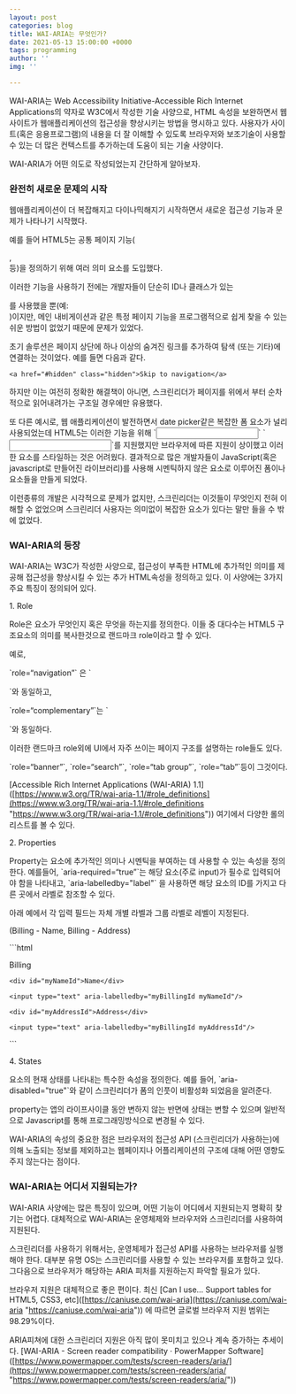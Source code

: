 ```yaml
---
layout: post
categories: blog
title: WAI-ARIA는 무엇인가?
date: 2021-05-13 15:00:00 +0000
tags: programming
author: ''
img: ''

---
```

WAI-ARIA는 Web Accessibility Initiative-Accessible Rich Internet Applications의 약자로 W3C에서 작성한 기술 사양으로,  HTML 속성을 보완하면서 웹사이트가 웹애플리케이션의 접근성을 향상시키는 방법을 명시하고 있다. 사용자가 사이트(혹은 응용프로그램)의 내용을 더 잘 이해할 수 있도록 브라우저와 보조기술이 사용할 수 있는 더 많은 컨텍스트를 추가하는데 도움이 되는 기술 사양이다.

WAI-ARIA가 어떤 의도로 작성되었는지 간단하게 알아보자.

### 완전히 새로운 문제의 시작

웹애플리케이션이 더 복잡해지고 다이나믹해지기 시작하면서 새로운 접근성 기능과 문제가 나타나기 시작했다.

예를 들어 HTML5는 공통 페이지 기능(<nav>, <footer> 등)을 정의하기 위해 여러 의미 요소를 도입했다.

이러한 기능을 사용하기 전에는 개발자들이 단순히 ID나 클래스가 있는 <div>를 사용했을 뿐(예: <div class=“nav”>)이지만, 메인 내비게이션과 같은 특정 페이지 기능을 프로그램적으로 쉽게 찾을 수 있는 쉬운 방법이 없었기 때문에 문제가 있었다.

초기 솔루션은 페이지 상단에 하나 이상의 숨겨진 링크를 추가하여 탐색 (또는 기타)에 연결하는 것이었다. 예를 들면 다음과 같다.

    <a href="#hidden" class="hidden">Skip to navigation</a>

하지만 이는 여전히 정확한 해결책이 아니면, 스크린리더가 페이지를 위에서 부터 순차적으로 읽어내려가는 구조일 경우에만 유용했다.

또 다른 예시로,  웹 애플리케이션이 발전하면서 date picker같은 복잡한 폼 요소가 널리 사용되었는데 HTML5는 이러한 기능을 위해  \`<input type=“date”>\` \`<input type=“range”>\`를 지원했지만 브라우저에 따른 지원이 상이했고 이러한 요소를 스타일하는 것은 어려웠다. 결과적으로 많은 개발자들이 JavaScript(혹은 javascript로 만들어진 라이브러리)를 사용해 시멘틱하지 않은 요소로 이루어진 폼이나 요소들을 만들게 되었다.

이런종류의 개발은 시각적으로 문제가 없지만, 스크린리더는 이것들이 무엇인지 전혀 이해할 수 없었으며 스크린리더 사용자는 의미없이 복잡한 요소가 있다는 말만 들을 수 밖에 없었다.

### WAI-ARIA의 등장

WAI-ARIA는 W3C가 작성한 사양으로, 접근성이 부족한 HTML에 추가적인 의미를 제공해 접근성을 향상시킬 수 있는 추가 HTML속성을 정의하고 있다. 이 사양에는 3가지 주요 특징이 정의되어 있다.

1\. Role

Role은 요소가 무엇인지 혹은 무엇을 하는지를 정의한다. 이들 중 대다수는 HTML5 구조요소의 의미를 복사한것으로 랜드마크 role이라고 할 수 있다.

예로,

\`role=“navigation”\` 은 \`<nav>\`와 동일하고,

\`role=“complementary”\`는 \`<aside>\`와 동일하다.

이러한 랜드마크 role외에 UI에서 자주 쓰이는 페이지 구조를 설명하는 role들도 있다.

\`role=“banner”\`, \`role=“search”\`, \`role=“tab group”\`, \`role=“tab”\`등이 그것이다.

\[Accessible Rich Internet Applications (WAI-ARIA) 1.1\]([https://www.w3.org/TR/wai-aria-1.1/#role_definitions](https://www.w3.org/TR/wai-aria-1.1/#role_definitions "https://www.w3.org/TR/wai-aria-1.1/#role_definitions")) 여기에서 다양한 롤의 리스트를 볼 수 있다.

2\. Properties

Property는 요소에 추가적인 의미나 시멘틱을 부여하는 데 사용할 수 있는 속성을 정의한다. 예를들어, \`aria-required=“true”\`는 해당 요소(주로 input)가 필수로 입력되어야 함을 나타내고, \`aria-labelledby="label"\` 을 사용하면 해당 요소의 ID를 가지고 다른 곳에서 라벨로 참조할 수 있다.

아래 예에서 각 입력 필드는 자체 개별 라벨과 그룹 라벨로 레벨이 지정된다.

(Billing - Name, Billing - Address)

\`\`\`html

<div id="myBillingId">Billing</div>

<div>

    <div id="myNameId">Name</div>

    <input type="text" aria-labelledby="myBillingId myNameId"/>

</div>

<div>

    <div id="myAddressId">Address</div>

    <input type="text" aria-labelledby="myBillingId myAddressId"/>

</div>

\`\`\`

4\. States

요소의 현재 상태를 나타내는 특수한 속성을 정의한다. 예를 들어, \`aria-disabled="true"\`와 같이 스크린리더가 폼의 인풋이 비활성화 되었음을 알려준다.

property는 앱의 라이프사이클 동안 변하지 않는 반면에 상태는 변할 수 있으며 일반적으로 Javascript를 통해 프로그래밍방식으로 변경될 수 있다.

WAI-ARIA의 속성의 중요한 점은 브라우저의 접근성 API (스크린리더가 사용하는)에 의해 노출되는 정보를 제외하고는 웹페이지나 어플리케이션의 구조에 대해 어떤 영향도 주지 않는다는 점이다.

### WAI-ARIA는 어디서 지원되는가?

WAI-ARIA 사양에는 많은 특징이 있으며, 어떤 기능이 어디에서 지원되는지 명확히 찾기는 어렵다. 대체적으로 WAI-ARIA는 운영체제와 브라우저와 스크린리더를 사용하여 지원된다.

스크린리더를 사용하기 위해서는, 운영체제가 접근성 API를 사용하는 브라우저를 실행해야 한다. 대부분 유명 OS는 스크린리더를 사용할 수 있는 브라우저를 포함하고 있다. 그다음으로 브라우저가 해당하는 ARIA 피처를 지원하는지 파악할 필요가 있다.

브라우저 지원은 대체적으로 좋은 편이다. 최신 \[Can I use… Support tables for HTML5, CSS3, etc\]([https://caniuse.com/wai-aria](https://caniuse.com/wai-aria "https://caniuse.com/wai-aria")) 에 따르면 글로벌 브라우저 지원 범위는 98.29%이다.

ARIA피쳐에 대한 스크린리더 지원은 아직 많이 못미치고 있으나 계속 증가하는 추세이다. \[WAI-ARIA - Screen reader compatibility · PowerMapper Software\]([https://www.powermapper.com/tests/screen-readers/aria/](https://www.powermapper.com/tests/screen-readers/aria/ "https://www.powermapper.com/tests/screen-readers/aria/"))